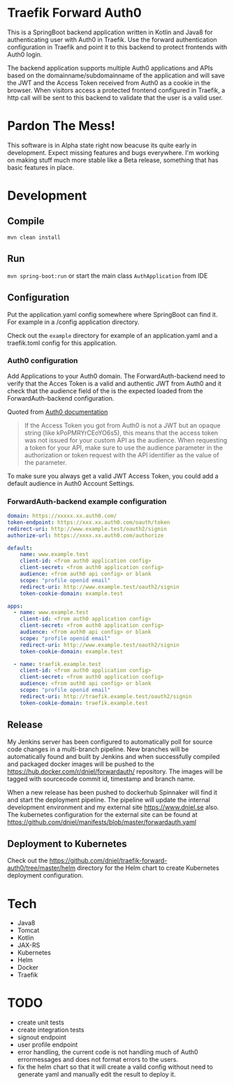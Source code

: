 # Traefik Forward Auth0
This is a SpringBoot backend application written in Kotlin and Java8 for authenticating user with Auth0 in Traefik.
Use the forward authentication configuration in Traefik and point it to this backend to protect frontends with Auth0 login.

The backend application supports multiple Auth0 applications and APIs based on the domainname/subdomainname of the
application and will save the JWT and the Access Token received from Auth0 as a cookie in the browser. When visitors 
access a protected frontend configured in Traefik, a http call will be sent to this backend to validate that the user is
a valid user.

# Pardon The Mess!
This software is in Alpha state right now beacuse its quite early in development. Expect missing features and bugs everywhere.
I'm working on making stuff much more stable like a Beta release, something that has basic features in place.

# Development
## Compile
`mvn clean install`

## Run
`mvn spring-boot:run` or start the main class `AuthApplication` from IDE

## Configuration
Put the application.yaml config somewhere where SpringBoot can find it. 
For example in a /config application directory.

Check out the `example` directory for example of an application.yaml and a traefik.toml config for this application.

### Auth0 configuration
Add Applications to your Auth0 domain. 
The ForwardAuth-backend need to verify that the Acces Token is a valid and authentic 
JWT from Auth0 and it check that the audience field of the is the expected loaded
from the ForwardAuth-backend configuration. 

Quoted from [Auth0 documentation](https://auth0.com/docs/api-auth/tutorials/verify-access-token)
>If the Access Token you got from Auth0 is not a JWT but an opaque string 
>(like kPoPMRYrCEoYO6s5), this means that the access token was not issued 
>for your custom API as the audience. When requesting a token for your API, 
>make sure to use the audience parameter in the authorization or token request
>with the API identifier as the value of the parameter.

To make sure you always get a valid JWT Access Token, you could add a default
audience in Auth0 Account Settings. 

### ForwardAuth-backend example configuration
```yaml
domain: https://xxxxx.xx.auth0.com/
token-endpoint: https://xxx.xx.auth0.com/oauth/token
redirect-uri: http://www.example.test/oauth2/signin
authorize-url: https://xxxx.xx.auth0.com/authorize

default:
    name: www.example.test
    client-id: <from auth0 application config>
    client-secret: <from auth0 application config>
    audience: <from auth0 api config> or blank
    scope: "profile openid email"
    redirect-uri: http://www.example.test/oauth2/signin
    token-cookie-domain: example.test

apps:
  - name: www.example.test
    client-id: <from auth0 application config>
    client-secret: <from auth0 application config>
    audience: <from auth0 api config> or blank
    scope: "profile openid email"
    redirect-uri: http://www.example.test/oauth2/signin
    token-cookie-domain: example.test

  - name: traefik.example.test
    client-id: <from auth0 application config>
    client-secret: <from auth0 application config>
    audience: <from auth0 api config> or blank
    scope: "profile openid email"
    redirect-uri: http://traefik.example.test/oauth2/signin
    token-cookie-domain: traefik.example.test
```

## Release
My Jenkins server has been configured to automatically poll for source code changes in a multi-branch pipeline. 
New branches will be automatically found and built by Jenkins and when successfully compiled and packaged 
docker images will be pushed to the https://hub.docker.com/r/dniel/forwardauth/ repository.
The images will be tagged with sourcecode commit id, timestamp and branch name.

When a new release has been pushed to dockerhub Spinnaker will find it and start the deployment pipeline.
The pipeline will update the internal development environment and my external site https://www.dniel.se 
also. The kubernetes configuration for the external site can be found at https://github.com/dniel/manifests/blob/master/forwardauth.yaml

## Deployment to Kubernetes
Check out the https://github.com/dniel/traefik-forward-auth0/tree/master/helm directory for the Helm chart to create Kubernetes deployment configuration.

# Tech
- Java8
- Tomcat
- Kotlin
- JAX-RS
- Kubernetes
- Helm
- Docker
- Traefik

# TODO
- create unit tests
- create integration tests
- signout endpoint 
- user profile endpoint
- error handling, the current code is not handling much of Auth0 errormessages and does not format errors to the users.
- fix the helm chart so that it will create a valid config without need to generate yaml and manually edit the result to deploy it.
